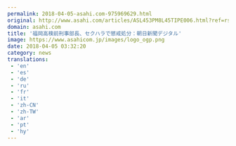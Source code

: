```yaml
---
permalink: 2018-04-05-asahi.com-975969629.html
original: http://www.asahi.com/articles/ASL453PM8L45TIPE006.html?ref=rss
domain: asahi.com
title: '福岡高検前刑事部長、セクハラで懲戒処分：朝日新聞デジタル'
image: https://www.asahicom.jp/images/logo_ogp.png
date: 2018-04-05 03:32:20
category: news
translations: 
 - 'en'
 - 'es'
 - 'de'
 - 'ru'
 - 'fr'
 - 'it'
 - 'zh-CN'
 - 'zh-TW'
 - 'ar'
 - 'pt'
 - 'hy'
---
```


